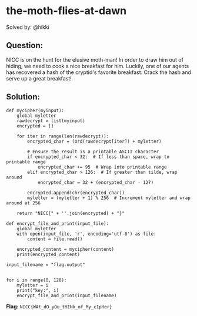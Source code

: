 # the-moth-flies-at-dawn

Solved by: @hikki

## Question:
NICC is on the hunt for the elusive moth-man! In order to draw him out of hiding, we need to cook a nice breakfast for him. Luckily, one of our agents has recovered a hash of the cryptid's favorite breakfast. Crack the hash and serve up a great breakfast!


## Solution:
```
def mycipher(myinput):
    global myletter
    rawdecrypt = list(myinput)
    encrypted = []

    for iter in range(len(rawdecrypt)):
        encrypted_char = (ord(rawdecrypt[iter]) + myletter)

        # Ensure the result is a printable ASCII character
        if encrypted_char < 32:  # If less than space, wrap to printable range
            encrypted_char += 95  # Wrap into printable range
        elif encrypted_char > 126:  # If greater than tilde, wrap around
            encrypted_char = 32 + (encrypted_char - 127)

        encrypted.append(chr(encrypted_char))
        myletter = (myletter + 1) % 256  # Increment myletter and wrap around at 256

    return "NICC{" + ''.join(encrypted) + "}"

def encrypt_file_and_print(input_file):
    global myletter
    with open(input_file, 'r', encoding='utf-8') as file:
        content = file.read()

    encrypted_content = mycipher(content)
    print(encrypted_content)

input_filename = "flag.output"


for i in range(0, 128):
    myletter = i
    print("key:", i)
    encrypt_file_and_print(input_filename)
```

**Flag:** `NICC{WAt_dO_yOu_tHINk_of_My_cIpHer}`
